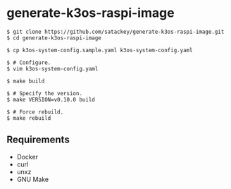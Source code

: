 # generate-k3os-raspi-image

```shell
$ git clone https://github.com/satackey/generate-k3os-raspi-image.git
$ cd generate-k3os-raspi-image

$ cp k3os-system-config.sample.yaml k3os-system-config.yaml

$ # Configure.
$ vim k3os-system-config.yaml

$ make build

$ # Specify the version.
$ make VERSION=v0.10.0 build

$ # Force rebuild.
$ make rebuild
```

## Requirements

- Docker
- curl
- unxz
- GNU Make
